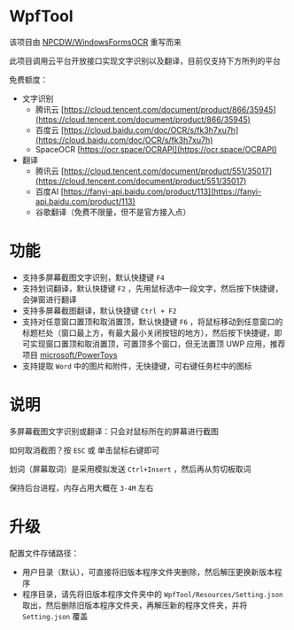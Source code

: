 # WpfTool

该项目由 [NPCDW/WindowsFormsOCR](https://github.com/NPCDW/WindowsFormsOCR) 重写而来

此项目调用云平台开放接口实现文字识别以及翻译，目前仅支持下方所列的平台

免费额度：
- 文字识别
    - 腾讯云 [https://cloud.tencent.com/document/product/866/35945](https://cloud.tencent.com/document/product/866/35945)
    - 百度云 [https://cloud.baidu.com/doc/OCR/s/fk3h7xu7h](https://cloud.baidu.com/doc/OCR/s/fk3h7xu7h)
    - SpaceOCR [https://ocr.space/OCRAPI](https://ocr.space/OCRAPI)
- 翻译
    - 腾讯云 [https://cloud.tencent.com/document/product/551/35017](https://cloud.tencent.com/document/product/551/35017)
    - 百度AI [https://fanyi-api.baidu.com/product/113](https://fanyi-api.baidu.com/product/113)
    - 谷歌翻译（免费不限量，但不是官方接入点）

# 功能

* 支持多屏幕截图文字识别，默认快捷键 `F4`
* 支持划词翻译，默认快捷键 `F2` ，先用鼠标选中一段文字，然后按下快捷键，会弹窗进行翻译
* 支持多屏幕截图翻译，默认快捷键 `Ctrl + F2`
* 支持对任意窗口置顶和取消置顶，默认快捷键 `F6` ，将鼠标移动到任意窗口的标题栏处（窗口最上方，有最大最小关闭按钮的地方），然后按下快捷键，即可实现窗口置顶和取消置顶，可置顶多个窗口，但无法置顶 UWP 应用，推荐项目 [microsoft/PowerToys](https://github.com/microsoft/PowerToys)
* 支持提取 `Word` 中的图片和附件，无快捷键，可右键任务栏中的图标

# 说明

多屏幕截图文字识别或翻译：只会对鼠标所在的屏幕进行截图

如何取消截图？按 `ESC` 或 单击鼠标右键即可

划词（屏幕取词）是采用模拟发送 `Ctrl+Insert` ，然后再从剪切板取词

保持后台进程，内存占用大概在 `3-4M` 左右

# 升级

配置文件存储路径：
- 用户目录（默认），可直接将旧版本程序文件夹删除，然后解压更换新版本程序
- 程序目录，请先将旧版本程序文件夹中的 `WpfTool/Resources/Setting.json` 取出，然后删除旧版本程序文件夹，再解压新的程序文件夹，并将 `Setting.json` 覆盖